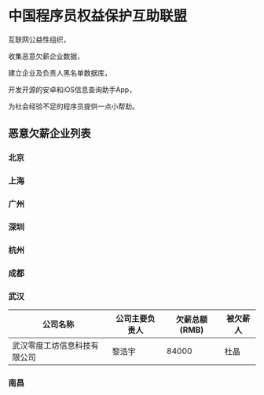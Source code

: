 # 中国程序员权益保护互助联盟

互联网公益性组织，

收集恶意欠薪企业数据，

建立企业及负责人黑名单数据库，

开发开源的安卓和iOS信息查询助手App，

为社会经验不足的程序员提供一点小帮助。

## 恶意欠薪企业列表
### 北京
### 上海
### 广州
### 深圳
### 杭州
### 成都
### 武汉

| 公司名称 | 公司主要负责人 | 欠薪总额(RMB) | 被欠薪人 |
| - | - | - | - |
| 武汉零度工坊信息科技有限公司 | 黎浩宇 | 84000 | 杜晶 |
### 南昌
